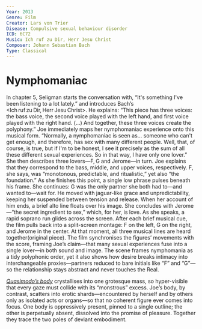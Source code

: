 ```yaml
---
Year: 2013
Genre: Film
Creator: Lars von Trier
Disease: Compulsive sexual behaviour disorder
ICD: 6C72
Music: Ich ruf zu Dir, Herr Jesu Christ​
Composer: Johann Sebastian Bach
Type: Classical
---
```


# Nymphomaniac

In chapter 5, Seligman starts the conversation with, “It's something I've been listening to a lot lately.” and introduces Bach’s <Ich ruf zu Dir, Herr Jesu Christ>. He explains: “This piece has three voices: the bass voice, the second voice played with the left hand, and first voice played with the right hand. (…) And together, these three voices create the polyphony.”
Joe immediately maps her nymphomaniac experience onto this musical form. “Normally, a nymphomaniac is seen as... someone who can't get enough, and therefore, has sex with many different people. Well, that, of course, is true, but if I'm to be honest, I see it precisely as the sum of all these different sexual experiences. So in that way, I have only one lover.” She then describes three lovers—F, G and Jerome—in turn.
Joe explains that they correspond to the bass, middle, and upper voices, respectively. F, she says, was “monotonous, predictable, and ritualistic,” yet also “the foundation.” As she finishes this point, a single low phrase pulses beneath his frame. She continues: G was the only partner she both had to—and wanted to—wait for. He moved with jaguar-like grace and unpredictability, keeping her suspended between tension and release. When her account of him ends, a brief alto line floats over his image. She concludes with Jerome—“the secret ingredient to sex,” which, for her, is love. As she speaks, a rapid soprano run glides across the screen.
After each brief musical cue, the film pulls back into a split-screen montage: F on the left, G on the right, and Jerome in the center. At that moment, all three musical lines are heard together(original piece). The film synchronises the figures’ movements with the score, framing Joe’s claim—that many sexual experiences fuse into a single lover—in both sound and image. The scene frames nymphomania as a tidy polyphonic order, yet it also shows how desire breaks intimacy into interchangeable proxies—partners reduced to bare initials like “F” and “G”—so the relationship stays abstract and never touches the Real.

[*Quasimodo’s body*](kim_hyoju.md) crystallises into one grotesque mass, so hyper-visible that every gaze must collide with its “monstrous” excess. Joe’s body, by contrast, scatters into erotic shards—encountered by herself and by others only as isolated acts or organs—so that no coherent figure ever comes into focus. One body is oppressively present, pinned to a single outline; the other is perpetually absent, dissolved into the promise of pleasure. Together they trace the two poles of deviant embodiment.

